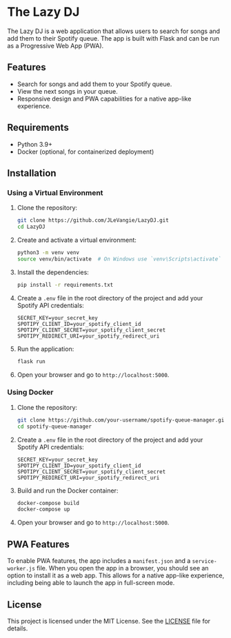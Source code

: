 # The Lazy DJ

The Lazy DJ is a web application that allows users to search for songs and add them to their Spotify queue. The app is built with Flask and can be run as a Progressive Web App (PWA).

## Features

- Search for songs and add them to your Spotify queue.
- View the next songs in your queue.
- Responsive design and PWA capabilities for a native app-like experience.

## Requirements

- Python 3.9+
- Docker (optional, for containerized deployment)

## Installation

### Using a Virtual Environment

1. Clone the repository:

    ```bash
    git clone https://github.com/JLeVangie/LazyDJ.git
    cd LazyDJ
    ```

2. Create and activate a virtual environment:

    ```bash
    python3 -m venv venv
    source venv/bin/activate  # On Windows use `venv\Scripts\activate`
    ```

3. Install the dependencies:

    ```bash
    pip install -r requirements.txt
    ```

4. Create a `.env` file in the root directory of the project and add your Spotify API credentials:

    ```dotenv
    SECRET_KEY=your_secret_key
    SPOTIPY_CLIENT_ID=your_spotify_client_id
    SPOTIPY_CLIENT_SECRET=your_spotify_client_secret
    SPOTIPY_REDIRECT_URI=your_spotify_redirect_uri
    ```

5. Run the application:

    ```bash
    flask run
    ```

6. Open your browser and go to `http://localhost:5000`.

### Using Docker

1. Clone the repository:

    ```bash
    git clone https://github.com/your-username/spotify-queue-manager.git
    cd spotify-queue-manager
    ```

2. Create a `.env` file in the root directory of the project and add your Spotify API credentials:

    ```dotenv
    SECRET_KEY=your_secret_key
    SPOTIPY_CLIENT_ID=your_spotify_client_id
    SPOTIPY_CLIENT_SECRET=your_spotify_client_secret
    SPOTIPY_REDIRECT_URI=your_spotify_redirect_uri
    ```

3. Build and run the Docker container:

    ```bash
    docker-compose build
    docker-compose up
    ```

4. Open your browser and go to `http://localhost:5000`.

## PWA Features

To enable PWA features, the app includes a `manifest.json` and a `service-worker.js` file. When you open the app in a browser, you should see an option to install it as a web app. This allows for a native app-like experience, including being able to launch the app in full-screen mode.

## License

This project is licensed under the MIT License. See the [LICENSE](LICENSE) file for details.
